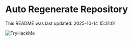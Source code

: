 # Auto Regenerate Repository

This README was last updated: 2025-10-14 15:31:01

 ![TryHackMe](https://tryhackme.com/badge/533634)